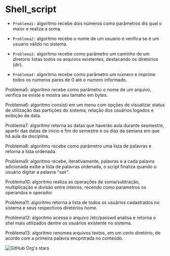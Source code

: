 # Shell_script

- `Problema1:` algoritmo recebe dois números como parâmetros dis qual o maior e realiza a soma.

- `Problema2:` algoritmo recebe o nome de um usuário e verifica se é um usuario válido no sistema. 

- `Problema3:` algoritmo recebe como parâmetro um caminho de um diretorio listas todos os arquivos existentes, destacando os diretórios (dir).

- `Problema4:` algoritmo recebe como parâmetro um número e imprime todos os numeros pares de 0 até o numero informado.

Problema5: algoritmo recebe como parâmetro o nome de um arquivo, verifica se existe e mostra seu tamaho em bytes.

Problema6: algoritmo consisti em um menu com opções de visualizar status de utilização das partições do sistema, relação dos usuários logados e exibição de data.

Problema7: algoritmo retorna as datas que haverão aula durante sesmestre, apartir das datas de inicio e fim do semestre e os dias da semana em que há aula da disciplina.

Problema8: algoritmo recebe como parâmetro uma lista de palavras e retorna a lista ordenada.

Problema9: algoritmo recebe, iterativamente, palavras e a cada palavra adicionada exibe a lista de palavras ordenada, o script finaliza quando o usuário digitar a palavra "sair".

Problema10: algoritmo realiza as operações de soma/subtração, multiplicação e divisão entre inteiros, recendo como parametros os operandos e operador.

Problema11: algoritmo retorna a lista de todos os usuários cadastrados no sistema e seus respectivos diretórios home.

Problema12: algoritmo acessa o arquivo /etc/passwd analisa e retorna o shel mais utilizados dentre os usuários existente no sistema.

Problema13: algoritmo renomea arquivos textos, em um certo diretório, de acordo com a primeira palavra encpntrada no conteúdo. 

![GitHub Org's stars](https://img.shields.io/github/stars/maria-larissa?style=social)
